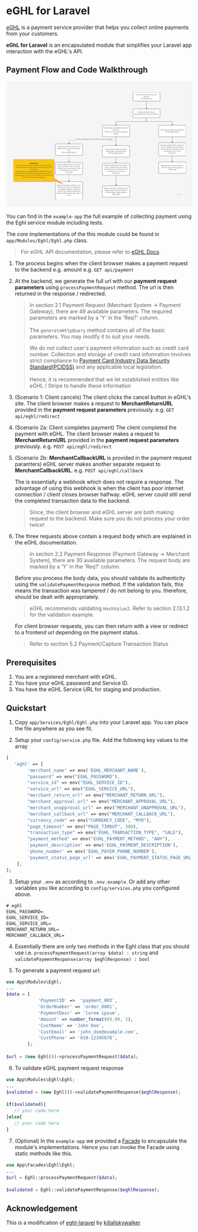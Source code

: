 # eGHL for Laravel

[eGHL](https://www.ghl.com/e-commerce) is a payment service provider that helps you collect online payments from your customers.

**eGhL for Laravel** is an encapsulated module that simplifies your Laravel app interaction with the eGHL's API.

## Payment Flow and Code Walkthrough

![flowchart](/assets/flowchart.png "flowchart")

You can find in the `example-app` the full example of collecting payment using the Eghl service module including tests.

The core implementations of the this module could be found in `app/Modules/Eghl/Eghl.php` class.

> For eGHL API documentation, please refer to [eGHL Docs](https://drive.google.com/file/d/16cdwph5fhVtXfo1uPYhe3knYSQ6MiC0T/view?usp=sharing).

1. The process begins when the client browser makes a payment request to the backend e.g. amount
   e.g. `GET api/payment`

2. At the backend, we generate the full url with our **payment request parameters** using `processPaymentRequest` method. The url is then returned in the response / redirected.

   > In section 2.1 Payment Request (Merchant System -> Payment Gateway), there are 49 available parameters. The required parameters are marked by a 'Y' in the 'Req?' column.<br><br>The `generateHttpQuery` method contains all of the basic parameters. You may modify it to suit your needs.

   > We do not collect user's payment infomration such as credit card number. Collection and storage of credit card infomration involves strict compliance to [Payment Card Industry Data Security Standard(PCIDSS)](https://www.pcidssguide.com/pci-requirements-for-storing-credit-card-information/) and any applicable local legislation.<br><br>Hence, it is recommended that we let established entities like eGHL / Stripe to handle these information

3. (Scenario 1: Client cancels) The client clicks the cancel button in eGHL's site. The client browser makes a request to **MerchantReturnURL** provided in the **payment request parameters** previously. e.g. `GET api/eghl/redirect`

4. (Scenario 2a: Client completes payment) The client completed the payment with eGHL. The client browser makes a request to **MerchantReturnURL** provided in the **payment request parameters** previously. e.g. `POST api/eghl/redirect`

5. (Scenario 2b: **MerchantCallbackURL** is provided in the payment request paramters) eGHL server makes another separate request to **MerchantCallbackURL**. e.g. `POST api/eghl/callback`

   The is essentially a webhook which does not require a response. The advantage of using this webhook is when the client has poor internet connection / client closes browser halfway. eGHL server could still send the completed transaction data to the backend.

   > Since, the client browser and eGHL server are both making request to the backend. Make sure you do not process your order twice!

6. The three requests above contain a request body which are explained in the eGHL documentation.

   > In section 2.2 Payment Response (Payment Gateway -> Merchant System), there are 30 available parameters. The request body are marked by a 'Y' in the 'Req?' column.

   Before you process the body data, you should validate its authenticity using the `validatePaymentResponse` method. If the validation fails, this means the transaction was tampered / do not belong to you. therefore, should be dealt with appropriately.

   > eGHL recommends validating `HashValue2`. Refer to section 2.13.1.2 for the validation example.

   For client browser requests, you can then return with a view or redirect to a frontend url depending on the payment status.

   > Refer to section 5.2 Payment/Capture Transaction Status

## Prerequisites

1. You are a registered merchant with eGHL.
2. You have your eGHL password and Service ID.
3. You have the eGHL Service URL for staging and production.

## Quickstart

1. Copy `app/Services/Eghl/Eghl.php` into your Laravel app. You can place the file anywhere as you see fit.

2. Setup your `config/service.php` file. Add the following key values to the array

```php
[
   'eghl' => [
        'merchant_name' => env('EGHL_MERCHANT_NAME'),
        "password" => env("EGHL_PASSWORD"),
        "service_id" => env("EGHL_SERVICE_ID"),
        "service_url" => env("EGHL_SERVICE_URL"),
        "merchant_return_url" => env("MERCHANT_RETURN_URL"),
        "merchant_approval_url" => env("MERCHANT_APPROVAL_URL"),
        "merchant_unapproval_url" => env("MERCHANT_UNAPPROVAL_URL"),
        "merchant_callback_url" => env("MERCHANT_CALLBACK_URL"),
        "currency_code" => env("CURRENCY_CODE", "MYR"),
        "page_timeout" => env("PAGE_TIMOUT", 300),
        "transaction_type" => env("EGHL_TRANSACTION_TYPE", "SALE"),
        "payment_method" => env("EGHL_PAYMENT_METHOD", "ANY"),
        'payment_description' => env('EGHL_PAYMENT_DESCRIPTION'),
        'phone_number' => env('EGHL_PAYER_PHONE_NUMBER'),
        'payment_status_page_url' => env('EGHL_PAYMENT_STATUS_PAGE_URL'),
    ],
];
```

3. Setup your `.env` as according to `.env.example`. Or add any other variables you like according to `config/services.php` you configured above.

```
# eghl
EGHL_PASSWORD=
EGHL_SERVICE_ID=
EGHL_SERVICE_URL=
MERCHANT_RETURN_URL=
MERCHANT_CALLBACK_URL=
```

4. Essentially there are only two methods in the Eghl class that you should use i.e.
   `processPaymentRequest(array $data) : string` and `validatePaymentResponse(array $eghlResponse) : bool`

5. To generate a payment request url:

```php
use App\Modules\Eghl;
...
$data = [
            'PaymentID' =>  'payment_003',
            'OrderNumber' => 'order_0001',
            'PaymentDesc' => 'lorem ipsum',
            'Amount' => number_format(69.99, 2),
            'CustName' => 'John Doe',
            'CustEmail' => 'john_doe@example.com',
            'CustPhone' => '010-12345678',
        ];

$url = (new Eghl())->processPaymentRequest($data);

```

6. To validate eGHL payment request response

```php
use App\Modules\Eghl\Eghl;
...
$validated = (new Eghl())->validatePaymentResponse($eghlResponse);

if($validated){
   // your code here
}else{
   // your code here
}
```

7. (Optional) In the `example-app` we provided a [Facade](https://laravel.com/docs/8.x/facades#main-content) to encapsulate the module's implementations. Hence you can invoke the Facade using static methods like this.

```php
use App\Facades\Eghl\Eghl;
...
$url = Eghl::processPaymentRequest($data);

$validated = Eghl::validatePaymentResponse($eghlResponse);
```

## Acknowledgement

This is a modification of [eghl-laravel](https://github.com/killallskywalker/eghl-laravel) by [killallskywalker](https://github.com/killallskywalker)
